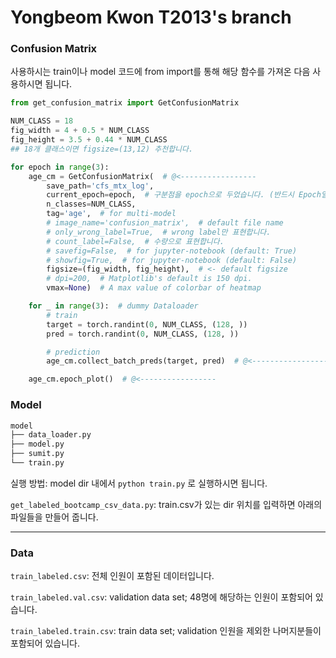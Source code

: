 # Yongbeom Kwon T2013's branch

### Confusion Matrix
사용하시는 train이나 model 코드에 from import를 통해 해당 함수를 가져온 다음 사용하시면 됩니다.
```python
from get_confusion_matrix import GetConfusionMatrix

NUM_CLASS = 18
fig_width = 4 + 0.5 * NUM_CLASS
fig_height = 3.5 + 0.44 * NUM_CLASS
## 18개 클래스이면 figsize=(13,12) 추천합니다.

for epoch in range(3):
    age_cm = GetConfusionMatrix(  # @<-----------------
        save_path='cfs_mtx_log',
        current_epoch=epoch,  # 구분점을 epoch으로 두었습니다. (반드시 Epoch일 필요 X)
        n_classes=NUM_CLASS,
        tag='age',  # for multi-model
        # image_name='confusion_matrix',  # default file name
        # only_wrong_label=True,  # wrong label만 표현합니다.
        # count_label=False,  # 수량으로 표현합니다.
        # savefig=False,  # for jupyter-notebook (default: True)
        # showfig=True,  # for jupyter-notebook (default: False)
        figsize=(fig_width, fig_height),  # <- default figsize
        # dpi=200,  # Matplotlib's default is 150 dpi.
        vmax=None)  # A max value of colorbar of heatmap

    for _ in range(3):  # dummy Dataloader
        # train
        target = torch.randint(0, NUM_CLASS, (128, ))
        pred = torch.randint(0, NUM_CLASS, (128, ))

        # prediction
        age_cm.collect_batch_preds(target, pred)  # @<-----------------

    age_cm.epoch_plot()  # @<-----------------
```


### Model
```bash
model
├── data_loader.py
├── model.py
├── sumit.py
└── train.py
```
실행 방법: 
model dir 내에서 `python train.py` 로 실행하시면 됩니다.

`get_labeled_bootcamp_csv_data.py`: train.csv가 있는 dir 위치를 입력하면 아래의 파일들을 만들어 줍니다.

---
### Data

`train_labeled.csv`: 전체 인원이 포함된 데이터입니다.

`train_labeled.val.csv`: validation data set; 48명에 해당하는 인원이 포함되어 있습니다.

`train_labeled.train.csv`: train data set; validation 인원을 제외한 나머지분들이 포함되어 있습니다.
